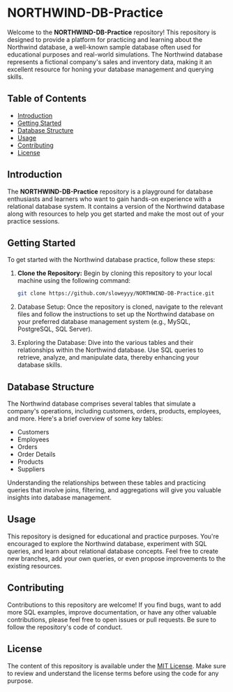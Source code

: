 # NORTHWIND-DB-Practice

Welcome to the **NORTHWIND-DB-Practice** repository! This repository is designed to provide a platform for practicing and learning about the Northwind database, a well-known sample database often used for educational purposes and real-world simulations. The Northwind database represents a fictional company's sales and inventory data, making it an excellent resource for honing your database management and querying skills.

## Table of Contents

- [Introduction](#introduction)
- [Getting Started](#getting-started)
- [Database Structure](#database-structure)
- [Usage](#usage)
- [Contributing](#contributing)
- [License](#license)

## Introduction

The **NORTHWIND-DB-Practice** repository is a playground for database enthusiasts and learners who want to gain hands-on experience with a relational database system. It contains a version of the Northwind database along with resources to help you get started and make the most out of your practice sessions.

## Getting Started

To get started with the Northwind database practice, follow these steps:

1. **Clone the Repository:** Begin by cloning this repository to your local machine using the following command:
   
   ```sh
   git clone https://github.com/sloweyyy/NORTHWIND-DB-Practice.git

2. Database Setup: Once the repository is cloned, navigate to the relevant files and follow the instructions to set up the Northwind database on your preferred database management system (e.g., MySQL, PostgreSQL, SQL Server).

3. Exploring the Database: Dive into the various tables and their relationships within the Northwind database. Use SQL queries to retrieve, analyze, and manipulate data, thereby enhancing your database skills.

## Database Structure

The Northwind database comprises several tables that simulate a company's operations, including customers, orders, products, employees, and more. Here's a brief overview of some key tables:

- Customers
- Employees
- Orders
- Order Details
- Products
- Suppliers

Understanding the relationships between these tables and practicing queries that involve joins, filtering, and aggregations will give you valuable insights into database management.

## Usage

This repository is designed for educational and practice purposes. You're encouraged to explore the Northwind database, experiment with SQL queries, and learn about relational database concepts. Feel free to create new branches, add your own queries, or even propose improvements to the existing resources.

## Contributing

Contributions to this repository are welcome! If you find bugs, want to add more SQL examples, improve documentation, or have any other valuable contributions, please feel free to open issues or pull requests. Be sure to follow the repository's code of conduct.

## License

The content of this repository is available under the [MIT License](LICENSE). Make sure to review and understand the license terms before using the code for any purpose.






